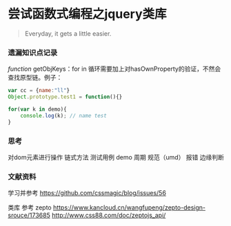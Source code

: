 # 尝试函数式编程之jquery类库
> Everyday, it gets a little easier.


### 遗漏知识点记录
*function* getObjKeys：for in 循环需要加上对hasOwnProperty的验证，不然会查找原型链。例子：
``` javascript
var cc = {name:"ll"}
Object.prototype.test1 = function(){}

for(var k in demo){
	console.log(k); // name test
}
```




### 思考
对dom元素进行操作
链式方法
测试用例 
demo
周期
规范（umd）
报错
边缘判断


### 文献资料

学习并参考
https://github.com/cssmagic/blog/issues/56


类库 参考 
zepto
https://www.kancloud.cn/wangfupeng/zepto-design-srouce/173685
http://www.css88.com/doc/zeptojs_api/

